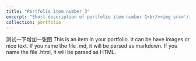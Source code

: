 ```yaml
---
title: "Portfolio item number 3"
excerpt: "Short description of portfolio item number 1<br/><img src='/images/500x300.png'>"
collection: portfolio
---
```


测试一下增加一张图
This is an item in your portfolio. It can be have images or nice text. If you name the file .md, it will be parsed as markdown. If you name the file .html, it will be parsed as HTML. 
